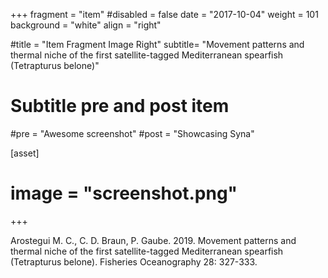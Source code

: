 +++
fragment = "item"
#disabled = false
date = "2017-10-04"
weight = 101
background = "white"
align = "right"

#title = "Item Fragment Image Right"
subtitle= "Movement patterns and thermal niche of the first satellite-tagged Mediterranean spearfish (Tetrapturus belone)"

# Subtitle pre and post item
#pre = "Awesome screenshot"
#post = "Showcasing Syna"

[asset]
# image = "screenshot.png"
+++

Arostegui M. C., C. D. Braun, P. Gaube. 2019. Movement patterns and thermal niche of the first satellite-tagged Mediterranean spearfish (Tetrapturus belone). Fisheries Oceanography 28: 327-333.